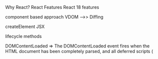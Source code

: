 Why React?
React Features
React 18 features

component based approach
VDOM -->> Diffing

createElement
JSX

lifecycle methods

DOMContentLoaded => The DOMContentLoaded event fires when the HTML document has been completely parsed, and all deferred scripts (<script defer src="…"> and <script type="module">) have downloaded and executed. It doesn't wait for other things like images, subframes, and async scripts to finish loading.
componentDidMount is triggered as soon as the instance of the componenet is created. Wheras, DOMContentLoaded is fired once only in entire webPage life.

hooks
rules of hooks
fragment
one-way data binding?
keys/indexes as key
synthetic events

why state is required, why not simply variables
state/props
children props
why don't we change state directly/ why do we first create copy of non-primitive state before updating

controlled vs un-controlled

pure component

memo, useMemo, useCallback, HOC, useTransition, useDefferedValue, useImperativeHandle, useLayoutEffect, useReducer, useRef
custom hooks

Error boundary

named vs default exports

prop drilling
useContext
Redux
middleware
Redux thunk/Redux saga

webpack
babble

portals
shadow DOM
React fibre
code splitting
webworker/service worker
